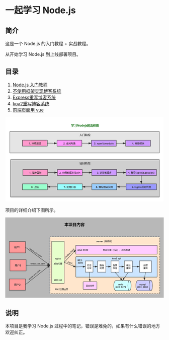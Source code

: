# 一起学习 Node.js

## 简介

这是一个 Node.js 的入门教程 + 实战教程。

从开始学习 Node.js 到上线部署项目。

## 目录

1. [Node.js 入门教程](./note/learn-node/README.md)
2. [不使用框架实现博客系统]()
3. [Express重写博客系统](./note/express/README.md)
4. [koa2重写博客系统](./note/koa2/1-start.md)
5. [前端页面用 vue ](./note/vue-blog/start.md)

<img src="./img/node-learn.png" alt="学习Node.js" style="zoom:67%;" />

项目的详细介绍下图所示。

<img src="./img/pro.png" alt="node-blog" style="zoom: 67%;" />





## 说明

本项目是我学习 Node.js 过程中的笔记，错误是难免的，如果有什么错误的地方欢迎纠正。

